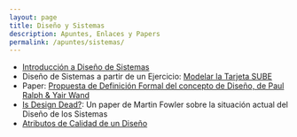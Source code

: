```yaml
---
layout: page
title: Diseño y Sistemas
description: Apuntes, Enlaces y Papers
permalink: /apuntes/sistemas/
---
```

- [Introducción a Diseño de Sistemas](https://docs.google.com/document/d/1mqWuU_5p9l6GIfHXSjcoyDXILWTKq2eW2dLFlIBOQzk/edit)
- Diseño de Sistemas a partir de un Ejercicio: [Modelar la Tarjeta SUBE](https://docs.google.com/document/d/17E9RU0Prlif2_dj7ckAcoviEoonsYaHkl4QoDNZi0f0/edit)
- Paper: [Propuesta de Definición Formal del concepto de Diseño, de Paul Ralph & Yair Wand](Ralph-and-Wand-A-Proposal-for-a-Formal-Definition-of-the-Design-Concept.pdf)
- [Is Design Dead?](https://martinfowler.com/articles/designDead.html): Un paper de Martin Fowler sobre la situación actual del Diseño de los Sistemas
- [Atributos de Calidad de un Diseño](https://docs.google.com/document/d/14HdvHvS33WqYb6Ak0BGa0IeCTbzeCRSDKs-1Ot-qLDw/edit#heading=h.5o2jeunlr6jf)
